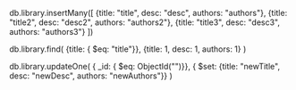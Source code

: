 db.library.insertMany([
{title: "title", desc: "desc", authors: "authors"},
{title: "title2", desc: "desc2", authors: "authors2"},
{title: "title3", desc: "desc3", authors: "authors3"}
])

db.library.find(
{title: { $eq: "title"}},
{title: 1, desc: 1, authors: 1}
)

db.library.updateOne(
{ _id: { $eq: ObjectId("")}},
{ $set: {title: "newTitle", desc: "newDesc", authors: "newAuthors"}}
)
